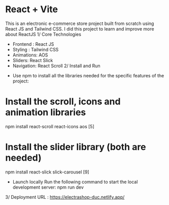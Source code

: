 # React + Vite

This is an electronic e-commerce store project built from scratch using React JS and Tailwind CSS. I did this project to learn and improve more about ReactJS
1/ Core Technologies
  - Frontend : React JS
  - Styling : Tailwind CSS
  - Animations: AOS
  - Sliders: React Slick
  - Navigation: React Scroll
2/ Install and Run
* Use npm to install all the libraries needed for the specific features of the project:
# Install the scroll, icons and animation libraries
npm install react-scroll react-icons aos [5]

# Install the slider library (both are needed)
npm install react-slick slick-carousel [9]

* Launch locally
Run the following command to start the local development server:
npm run dev

3/ Deployment
URL : https://electrashop-duc.netlify.app/
